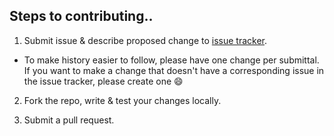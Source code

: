 
## Steps to contributing..

1. Submit issue & describe proposed change to [issue tracker](https://github.com/resilientdb/blog/issues).  
 - To make history easier to follow, please have one change per submittal. If you want to make a change that doesn't have a corresponding issue in the issue tracker, please create one :smile:

2. Fork the repo, write & test your changes locally.

3. Submit a pull request.


